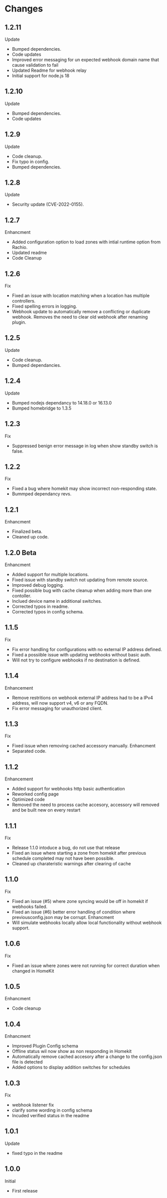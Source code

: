 # Changes

## 1.2.11
Update
-	Bumped dependencies.
-	Code updates
- Improved error messaging for un expected webhook domain name that cause validation to fail
- Updated Readme for webhook relay
- Initial support for node.js 18

## 1.2.10
Update
-	Bumped dependencies.
-	Code updates

## 1.2.9
Update
-	Code cleanup.
-	Fix typo in config.
-	Bumped dependencies.

## 1.2.8
Update
-	Security update (CVE-2022-0155).

## 1.2.7
Enhancment
-	Added configuration option to load zones with intial runtime option from Rachio.
- Updated readme
- Code Cleanup

## 1.2.6
Fix
- Fixed an issue with location matching when a location has multiple controllers.
- Fixed spelling errors in logging.
- Webhook update to automatically remove a conflicting or duplicate webhook. Removes the need to clear old webhook after renaming plugin.

## 1.2.5
Update
- Code cleanup.
- Bumped dependancies.

## 1.2.4
Update
- Bumped nodejs dependancy to 14.18.0 or 16.13.0
- Bumped homebridge to 1.3.5

## 1.2.3
Fix
- Suppressed benign error message in log when show standby switch is false.

## 1.2.2
Fix
- Fixed a bug where homekit may show incorrect non-responding state.
- Bummped dependancy revs.

## 1.2.1
Enhancment 
- Finalized beta.
- Cleaned up code.


## 1.2.0 Beta
Enhancment 
- Added support for multiple locations.
- Fixed issue with standby switch not updating from remote source.
- Improved debug logging.
- Fixed possible bug with cache cleanup when adding more than one contoller.
- Inclued device name in additional switches.
- Corrected typos in readme.
- Corrected typos in config schema.

## 1.1.5
Fix 
- Fix error handling for configurations with no external IP address defined.
- Fixed a possiible issue with updating webhooks without basic auth.
- Will not try to configure webhooks if no destination is defined.

## 1.1.4
Enhancement 
- Remove restritions on webhook external IP address had to be a IPv4 address, will now support v4, v6 or any FQDN.
- Fix error messaging for unauthorized client. 

## 1.1.3
Fix
- Fixed issue when removing cached accessory manually. 
Enhancment 
- Separated code.

## 1.1.2
Enhancement
- Added support for webhooks http basic authentication
- Reworked config page 
- Optimized code 
- Removed the need to process cache accesory, accessory will removed and be built new on every restart

## 1.1.1
Fix 
- Release 1.1.0 intoduce a bug, do not use that release
- Fixed an issue where starting a zone from homekit after previous schedule completed may not have been possible.
- Cleaned up charateristic warnings after clearing of cache

## 1.1.0
Fix
- Fixed an issue (#5) where zone syncing would be off in homekit if webhooks failed.
- Fixed an issue (#6) better error handling of condition where previousconfig.json may be corrupt.
Enhancment 
- Will simulate webhooks locally allow local functionality without webhook support. 

## 1.0.6
Fix 
- Fixed an issue where zones were not running for correct duration when changed in HomeKit

## 1.0.5
Enhancment
- Code cleanup

## 1.0.4
Enhancment 
- Improved Plugin Config schema
- Offline status wil now show as non responding in Homekit
- Automatically remove cached accesory after a change to the config.json file is detected
- Added options to display addition switches for schedules

## 1.0.3
Fix
- webhook listener fix
- clarify some wording in config schema
- Incuded verified status in the readme

## 1.0.1 
Update
- fixed typo in the readme

## 1.0.0
Initial 
- First release





